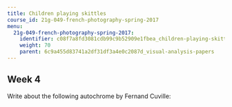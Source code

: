 ```yaml
---
title: Children playing skittles
course_id: 21g-049-french-photography-spring-2017
menu:
  21g-049-french-photography-spring-2017:
    identifier: c08f7a8fd3081cdb99c9b52909e1fbea_children-playing-skittles
    weight: 70
    parent: 6c9a455d83741a2df31df3a4e0c2087d_visual-analysis-papers
---
```

Week 4
------

Write about the following autochrome by Fernand Cuville: